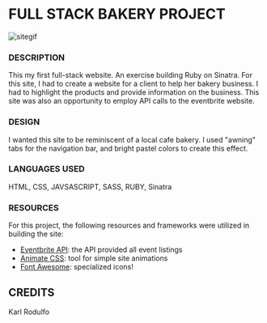 # FULL STACK BAKERY PROJECT

![sitegif](site.gif)

### DESCRIPTION
This my first full-stack website. An exercise building Ruby on Sinatra.
For this site, I had to create a website for a client to help her bakery business. I had to highlight the products and provide information on the business.
This site was also an opportunity to employ API calls to the eventbrite website.

### DESIGN
I wanted this site to be reminiscent of a local cafe bakery.
I used "awning" tabs for the navigation bar, and bright pastel colors to create this effect.

### LANGUAGES USED
HTML, CSS, JAVSASCRIPT, SASS, RUBY, Sinatra

### RESOURCES

For this project, the following resources and frameworks were utilized in building the site:

- [Eventbrite API](https://www.eventbrite.com/): the API provided all event listings
- [Animate CSS](https://daneden.github.io/animate.css/): tool for simple site animations
- [Font Awesome](https://fontawesome.com/icons?d=gallery): specialized icons!

## CREDITS
Karl Rodulfo
